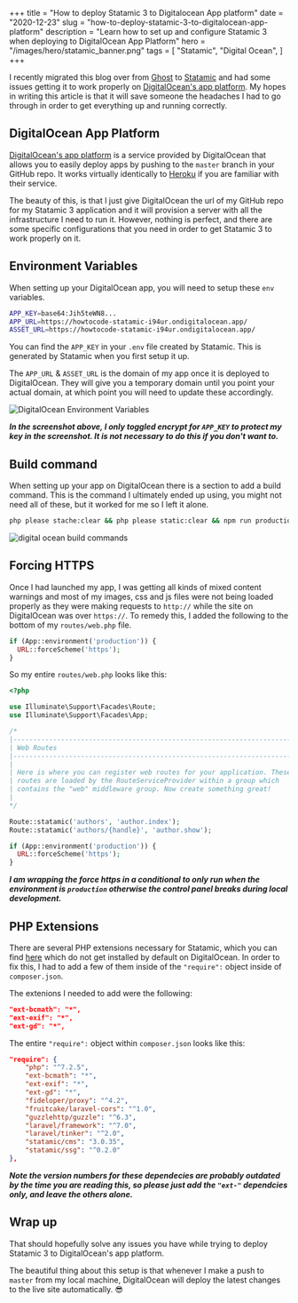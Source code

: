 +++
title = "How to deploy Statamic 3 to Digitalocean App platform"
date = "2020-12-23"
slug = "how-to-deploy-statamic-3-to-digitalocean-app-platform"
description = "Learn how to set up and configure Statamic 3 when deploying to DigitalOcean App Platform"
hero = "/images/hero/statamic_banner.png"
tags = [
    "Statamic",
    "Digital Ocean",
]
+++

I recently migrated this blog over from [Ghost](https://ghost.org) to [Statamic](https://statamic.com/) and had some issues getting it to work properly on [DigitalOcean's app platform](https://www.digitalocean.com/products/app-platform/). My hopes in writing this article is that it will save someone the headaches I had to go through in order to get everything up and running correctly.

## DigitalOcean App Platform

[DigitalOcean's app platform](https://www.digitalocean.com/products/app-platform/) is a service provided by DigitalOcean that allows you to easily deploy apps by pushing to the `master` branch in your GitHub repo. It works virtually identically to [Heroku](https://www.heroku.com/) if you are familiar with their service.

The beauty of this, is that I just give DigitalOcean the url of my GitHub repo for my Statamic 3 application and it will provision a server with all the infrastructure I need to run it. However, nothing is perfect, and there are some specific configurations that you need in order to get Statamic 3 to work properly on it.

## Environment Variables

When setting up your DigitalOcean app, you will need to setup these `env` variables.

```bash
APP_KEY=base64:Jih5teWN8...
APP_URL=https://howtocode-statamic-i94ur.ondigitalocean.app/
ASSET_URL=https://howtocode-statamic-i94ur.ondigitalocean.app/
```

You can find the `APP_KEY` in your `.env` file created by Statamic. This is generated by Statamic when you first setup it up.

The `APP_URL` & `ASSET_URL` is the domain of my app once it is deployed to DigitalOcean. They will give you a temporary domain until you point your actual domain, at which point you will need to update these accordingly.

![DigitalOcean Environment Variables](/images/digital-ocean-statamic/digital_ocean_environment_variables.png)

_**In the screenshot above, I only toggled encrypt for `APP_KEY` to protect my key in the screenshot. It is not necessary to do this if you don't want to.**_

## Build command

When setting up your app on DigitalOcean there is a section to add a build command. This is the command I ultimately ended up using, you might not need all of these, but it worked for me so I left it alone.

```bash
php please stache:clear && php please static:clear && npm run production && php artisan config:cache
```

![digital ocean build commands](/images/digital-ocean-statamic/digital_ocean_build_commands.png)

## Forcing HTTPS

Once I had launched my app, I was getting all kinds of mixed content warnings and most of my images, css and js files were not being loaded properly as they were making requests to `http://` while the site on DigitalOcean was over `https://`. To remedy this, I added the following to the bottom of my `routes/web.php` file.

```php
if (App::environment('production')) {
  URL::forceScheme('https');
}
```

So my entire `routes/web.php` looks like this:

```php
<?php

use Illuminate\Support\Facades\Route;
use Illuminate\Support\Facades\App;

/*
|--------------------------------------------------------------------------
| Web Routes
|--------------------------------------------------------------------------
|
| Here is where you can register web routes for your application. These
| routes are loaded by the RouteServiceProvider within a group which
| contains the "web" middleware group. Now create something great!
|
*/

Route::statamic('authors', 'author.index');
Route::statamic('authors/{handle}', 'author.show');

if (App::environment('production')) {
  URL::forceScheme('https');
}
```

_**I am wrapping the force https in a conditional to only run when the environment is `production` otherwise the control panel breaks during local development.**_

## PHP Extensions

There are several PHP extensions necessary for Statamic, which you can find [here](https://statamic.dev/requirements) which do not get installed by default on DigitalOcean. In order to fix this, I had to add a few of them inside of the `"require":` object inside of `composer.json`.

The extenions I needed to add were the following:

```json
"ext-bcmath": "*",
"ext-exif": "*",
"ext-gd": "*",
```

The entire `"require":` object within `composer.json` looks like this:

```json
"require": {
    "php": "^7.2.5",
    "ext-bcmath": "*",
    "ext-exif": "*",
    "ext-gd": "*",
    "fideloper/proxy": "^4.2",
    "fruitcake/laravel-cors": "^1.0",
    "guzzlehttp/guzzle": "^6.3",
    "laravel/framework": "^7.0",
    "laravel/tinker": "^2.0",
    "statamic/cms": "3.0.35",
    "statamic/ssg": "^0.2.0"
},
```

_**Note the version numbers for these dependecies are probably outdated by the time you are reading this, so please just add the `"ext-"` dependcies only, and leave the others alone.**_

## Wrap up

That should hopefully solve any issues you have while trying to deploy Statamic 3 to DigitalOcean's app platform.

The beautiful thing about this setup is that whenever I make a push to `master` from my local machine, DigitalOcean will deploy the latest changes to the live site automatically. 😎
